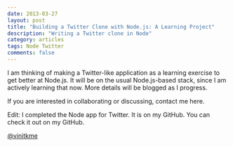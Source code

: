 ```yaml
---
date: 2013-03-27
layout: post
title: "Building a Twitter Clone with Node.js: A Learning Project"
description: "Writing a Twitter clone in Node"
category: articles
tags: Node Twitter
comments: false
---
```


I am thinking of making a Twitter-like application as a learning exercise 
to get better at Node.js. It will be on the usual Node.js-based stack, since I am actively 
learning that now. More details will be blogged as I progress.

If you are interested in collaborating or discussing, contact me here.

Edit: I completed the Node app for Twitter. It is on my GitHub. You can check it out on my GitHub.

[@vinitkme](http://twitter.com/vinitkme)

